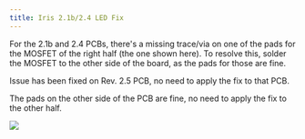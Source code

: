 ```yaml
---
title: Iris 2.1b/2.4 LED Fix
---
```


For the 2.1b and 2.4 PCBs, there's a missing trace/via on one of the pads for the MOSFET of the right half (the one shown here). To resolve this, solder the MOSFET to the other side of the board, as the pads for those are fine. 

Issue has been fixed on Rev. 2.5 PCB, no need to apply the fix to that PCB.

The pads on the other side of the PCB are fine, no need to apply the fix to the other half.

![](https://s3.amazonaws.com/docs.keeb.io/assets/images/iris-rev2/led-mosfet-fix.jpg)
